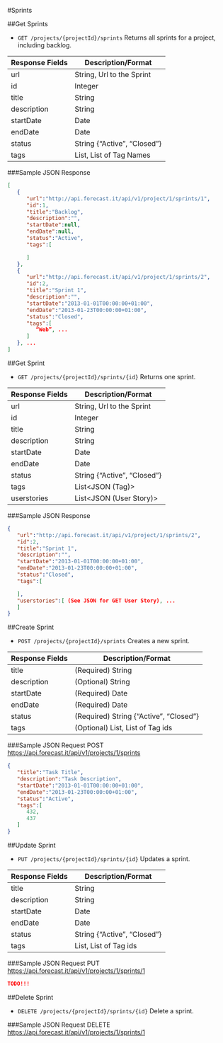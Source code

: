 #Sprints

##Get Sprints

* `GET /projects/{projectId}/sprints` Returns all sprints for a project, including backlog.

|Response Fields | Description/Format|
|------------ | -------------|
|url | String, Url to the Sprint|
|id | Integer|
|title | String|
|description | String|
|startDate | Date|
|endDate | Date|
|status | String {“Active”, “Closed”}|
|tags | List<String>, List of Tag Names|

###Sample JSON Response
```json
[
   {
      "url":"http://api.forecast.it/api/v1/project/1/sprints/1",
      "id":1,
      "title":"Backlog",
      "description":"",
      "startDate":null,
      "endDate":null,
      "status":"Active",
      "tags":[

      ]
   },
   {
      "url":"http://api.forecast.it/api/v1/project/1/sprints/2",
      "id":2,
      "title":"Sprint 1",
      "description":"",
      "startDate":"2013-01-01T00:00:00+01:00",
      "endDate":"2013-01-23T00:00:00+01:00",
      "status":"Closed",
      "tags":[
         “Web”, ...
      ]
   }, ...
]
```

##Get Sprint

* `GET /projects/{projectId}/sprints/{id}` Returns one sprint.

|Response Fields | Description/Format|
|------------ | -------------|
|url | String, Url to the Sprint|
|id | Integer|
|title | String|
|description | String|
|startDate | Date|
|endDate | Date|
|status | String {“Active”, “Closed”}|
|tags | List<JSON (Tag)>|
|userstories | List<JSON (User Story)>|

###Sample JSON Response
```json
{
   "url":"http://api.forecast.it/api/v1/project/1/sprints/2",
   "id":2,
   "title":"Sprint 1",
   "description":"",
   "startDate":"2013-01-01T00:00:00+01:00",
   "endDate":"2013-01-23T00:00:00+01:00",
   "status":"Closed",
   "tags":[

   ],
   "userstories":[ (See JSON for GET User Story), ...
   ]
}
```

##Create Sprint

* `POST /projects/{projectId}/sprints` Creates a new sprint.

|Response Fields | Description/Format|
|------------ | -------------|
|title | (Required) String|
|description | (Optional) String|
|startDate | (Required) Date|
|endDate | (Required) Date|
|status | (Required) String {“Active”, “Closed”}|
|tags | (Optional) List<Integer>, List of Tag ids|

###Sample JSON Request
POST https://api.forecast.it/api/v1/projects/1/sprints

```json
{
   "title":"Task Title",
   "description":"Task Description",
   "startDate":"2013-01-01T00:00:00+01:00",
   "endDate":"2013-01-23T00:00:00+01:00",
   "status":"Active",
   "tags":[
      432,
      437
   ]
}
```

##Update Sprint

* `PUT /projects/{projectId}/sprints/{id}` Updates a sprint.

|Response Fields | Description/Format|
|------------ | -------------|
|title | String|
|description | String|
|startDate | Date|
|endDate | Date|
|status | String {“Active”, “Closed”}|
|tags | List<Integer>, List of Tag ids|

###Sample JSON Request
PUT https://api.forecast.it/api/v1/projects/1/sprints/1

```json
TODO!!!
```

##Delete Sprint

* `DELETE /projects/{projectId}/sprints/{id}` Delete a sprint.

###Sample JSON Request
DELETE https://api.forecast.it/api/v1/projects/1/sprints/1
